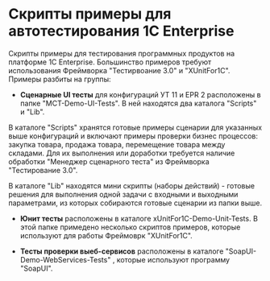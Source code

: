 # Скрипты примеры для автотестирования 1C Enterprise

Скрипты примеры для тестирования программных продуктов на платформе 1C Enterprise. Большинство примеров требуют использования Фреймворка "Тестирвоание 3.0" и "XUnitFor1C".
Примеры разбиты на группы:
* **Сценарные UI тесты** для конфигураций УТ 11 и EPR 2 расположены в папке "МСТ-Demo-UI-Tests". В ней находятся два каталога "Scripts" и "Lib". 

В каталоге "Scripts" хранятся готовые примеры сценарии для указанных выше конфигураций и включают примеры проверки бизнес процессов: закупка товара, продажа товара, перемещение товара между складами. Для их выполнения или доработки требуется наличие обработки "Менеджер сценарного теста" из Фреймворка "Тестирование 3.0".

В каталоге "Lib" находятся мини скрипты (наборы действий) - готовые решения для выполнения одной задачи с входными и выходными параметрами, из которых собираются готовые сценарии из папки выше.

* **Юнит тесты** расположены в каталоге xUnitFor1C-Demo-Unit-Tests. В этой папке примедено несколько скриптов примеров, которые используют для работы Фреймоврк "XUnitFor1C".

* **Тесты проверки выеб-сервисов** расположены в каталоге "SoapUI-Demo-WebServices-Tests" , которые используют программу "SoapUI".

